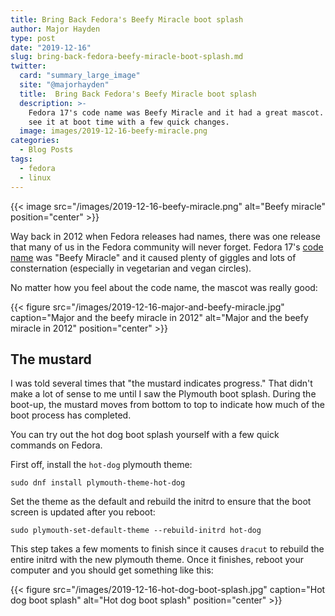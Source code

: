 ```yaml
---
title: Bring Back Fedora's Beefy Miracle boot splash
author: Major Hayden
type: post
date: "2019-12-16"
slug: bring-back-fedora-beefy-miracle-boot-splash.md
twitter:
  card: "summary_large_image"
  site: "@majorhayden"
  title:  Bring Back Fedora's Beefy Miracle boot splash
  description: >-
    Fedora 17's code name was Beefy Miracle and it had a great mascot. You can
    see it at boot time with a few quick changes.
  image: images/2019-12-16-beefy-miracle.png
categories:
  - Blog Posts
tags:
  - fedora
  - linux
---
```


{{< image src="/images/2019-12-16-beefy-miracle.png" alt="Beefy miracle" position="center" >}}

Way back in 2012 when Fedora releases had names, there was one release that
many of us in the Fedora community will never forget. Fedora 17's [code name]
was "Beefy Miracle" and it caused plenty of giggles and lots of consternation
(especially in vegetarian and vegan circles).

No matter how you feel about the code name, the mascot was really good:

{{< figure src="/images/2019-12-16-major-and-beefy-miracle.jpg" caption="Major and the beefy miracle in 2012" alt="Major and the beefy miracle in 2012" position="center" >}}

## The mustard

I was told several times that "the mustard indicates progress." That didn't
make a lot of sense to me until I saw the Plymouth boot splash. During the
boot-up, the mustard moves from bottom to top to indicate how much of the boot
process has completed.

You can try out the hot dog boot splash yourself with a few quick commands on
Fedora.

First off, install the `hot-dog` plymouth theme:

```text
sudo dnf install plymouth-theme-hot-dog
```

Set the theme as the default and rebuild the initrd to ensure that the boot
screen is updated after you reboot:

```text
sudo plymouth-set-default-theme --rebuild-initrd hot-dog
```

This step takes a few moments to finish since it causes `dracut` to rebuild
the entire initrd with the new plymouth theme. Once it finishes, reboot your computer and you should get something like this:

{{< figure src="/images/2019-12-16-hot-dog-boot-splash.jpg" caption="Hot dog boot splash" alt="Hot dog boot splash" position="center" >}}

[code name]: https://fedoraproject.org/wiki/History_of_Fedora_release_names#Fedora_17_.28Beefy_Miracle.29
